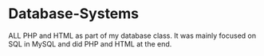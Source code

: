 # Database-Systems

ALL PHP and HTML as part of my database class. It was mainly focused on SQL in MySQL and did PHP and HTML at the end. 
